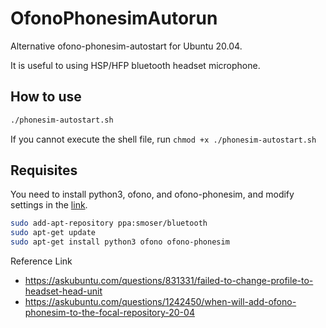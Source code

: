 # OfonoPhonesimAutorun

Alternative ofono-phonesim-autostart for Ubuntu 20.04.

It is useful to using HSP/HFP bluetooth headset microphone.

## How to use

```bash
./phonesim-autostart.sh
```

If you cannot execute the shell file, run `chmod +x ./phonesim-autostart.sh`

## Requisites

You need to install python3, ofono, and ofono-phonesim, and modify settings in the [link](https://askubuntu.com/questions/831331/failed-to-change-profile-to-headset-head-unit).

```bash
sudo add-apt-repository ppa:smoser/bluetooth
sudo apt-get update
sudo apt-get install python3 ofono ofono-phonesim
```

Reference Link
+ https://askubuntu.com/questions/831331/failed-to-change-profile-to-headset-head-unit
+ https://askubuntu.com/questions/1242450/when-will-add-ofono-phonesim-to-the-focal-repository-20-04
